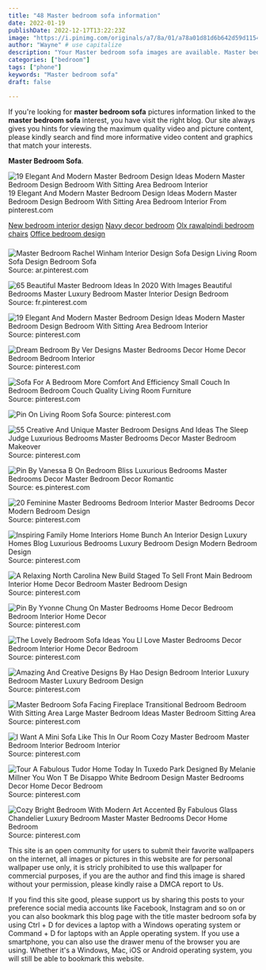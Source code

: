 ```yaml
---
title: "48 Master bedroom sofa information"
date: 2022-01-19
publishDate: 2022-12-17T13:22:23Z
image: "https://i.pinimg.com/originals/a7/8a/01/a78a01d81d6b642d59d11548bc17250c.jpg"
author: "Wayne" # use capitalize
description: "Your Master bedroom sofa images are available. Master bedroom sofa are a topic that is being searched for and liked by netizens now. You can Find and Download the Master bedroom sofa files here. Get all free images."
categories: ["bedroom"]
tags: ["phone"]
keywords: "Master bedroom sofa"
draft: false

---
```


If you're looking for **master bedroom sofa** pictures information linked to the **master bedroom sofa** interest, you have visit the right  blog.  Our site always  gives you  hints  for viewing  the maximum  quality video and picture  content, please kindly search and find more informative video content and graphics  that match your interests.

**Master Bedroom Sofa**. 

![19 Elegant And Modern Master Bedroom Design Ideas Modern Master Bedroom Design Bedroom With Sitting Area Bedroom Interior](https://i.pinimg.com/originals/92/fb/29/92fb2933ae74ab78fccc613ec6b389b7.jpg "19 Elegant And Modern Master Bedroom Design Ideas Modern Master Bedroom Design Bedroom With Sitting Area Bedroom Interior")
19 Elegant And Modern Master Bedroom Design Ideas Modern Master Bedroom Design Bedroom With Sitting Area Bedroom Interior From pinterest.com

[New bedroom interior design](/new-bedroom-interior-design/)
[Navy decor bedroom](/navy-decor-bedroom/)
[Olx rawalpindi bedroom chairs](/olx-rawalpindi-bedroom-chairs/)
[Office bedroom design](/office-bedroom-design/)



### 

 


![Master Bedroom Rachel Winham Interior Design Sofa Design Living Room Sofa Design Bedroom Sofa](https://i.pinimg.com/originals/7b/fd/56/7bfd56afebd2fde9cb03a244a21d748b.jpg "Master Bedroom Rachel Winham Interior Design Sofa Design Living Room Sofa Design Bedroom Sofa")
Source: ar.pinterest.com

 

![65 Beautiful Master Bedroom Ideas In 2020 With Images Beautiful Bedrooms Master Luxury Bedroom Master Interior Design Bedroom](https://i.pinimg.com/originals/ec/d8/62/ecd862da79343e44662aa6fb4c0f5ee5.jpg "65 Beautiful Master Bedroom Ideas In 2020 With Images Beautiful Bedrooms Master Luxury Bedroom Master Interior Design Bedroom")
Source: fr.pinterest.com

 

![19 Elegant And Modern Master Bedroom Design Ideas Modern Master Bedroom Design Bedroom With Sitting Area Bedroom Interior](https://i.pinimg.com/originals/92/fb/29/92fb2933ae74ab78fccc613ec6b389b7.jpg "19 Elegant And Modern Master Bedroom Design Ideas Modern Master Bedroom Design Bedroom With Sitting Area Bedroom Interior")
Source: pinterest.com

 

![Dream Bedroom By Ver Designs Master Bedrooms Decor Home Decor Bedroom Bedroom Interior](https://i.pinimg.com/originals/ff/a3/e1/ffa3e1c24421402d62832befe9334890.jpg "Dream Bedroom By Ver Designs Master Bedrooms Decor Home Decor Bedroom Bedroom Interior")
Source: pinterest.com

 

![Sofa For A Bedroom More Comfort And Efficiency Small Couch In Bedroom Bedroom Couch Quality Living Room Furniture](https://i.pinimg.com/originals/41/61/65/4161653b7650ff75d573d65eb469c266.jpg "Sofa For A Bedroom More Comfort And Efficiency Small Couch In Bedroom Bedroom Couch Quality Living Room Furniture")
Source: pinterest.com

 

![Pin On Living Room Sofa](https://i.pinimg.com/originals/32/93/ae/3293aeebbb4d2353cf2d649ed52b2a3a.jpg "Pin On Living Room Sofa")
Source: pinterest.com

 

![55 Creative And Unique Master Bedroom Designs And Ideas The Sleep Judge Luxurious Bedrooms Master Bedrooms Decor Master Bedroom Makeover](https://i.pinimg.com/564x/36/aa/ce/36aacebb870f1b8151d0445b7d63b2ef.jpg "55 Creative And Unique Master Bedroom Designs And Ideas The Sleep Judge Luxurious Bedrooms Master Bedrooms Decor Master Bedroom Makeover")
Source: pinterest.com

 

![Pin By Vanessa B On Bedroom Bliss Luxurious Bedrooms Master Bedrooms Decor Master Bedroom Decor Romantic](https://i.pinimg.com/originals/3f/6d/e2/3f6de2ac35f5bdb10d8c8a52fe60ebad.jpg "Pin By Vanessa B On Bedroom Bliss Luxurious Bedrooms Master Bedrooms Decor Master Bedroom Decor Romantic")
Source: es.pinterest.com

 

![20 Feminine Master Bedrooms Bedroom Interior Master Bedrooms Decor Modern Bedroom Design](https://i.pinimg.com/originals/0b/75/76/0b757682f5443a073760ee80d8c5129d.jpg "20 Feminine Master Bedrooms Bedroom Interior Master Bedrooms Decor Modern Bedroom Design")
Source: pinterest.com

 

![Inspiring Family Home Interiors Home Bunch An Interior Design Luxury Homes Blog Luxurious Bedrooms Luxury Bedroom Design Modern Bedroom Design](https://i.pinimg.com/originals/c4/c8/6c/c4c86cc54be1d92d41fa3a3244bf97cd.jpg "Inspiring Family Home Interiors Home Bunch An Interior Design Luxury Homes Blog Luxurious Bedrooms Luxury Bedroom Design Modern Bedroom Design")
Source: pinterest.com

 

![A Relaxing North Carolina New Build Staged To Sell Front Main Bedroom Interior Home Decor Bedroom Master Bedroom Design](https://i.pinimg.com/originals/1b/7c/b7/1b7cb7827529cfc26f863adea0acaac0.jpg "A Relaxing North Carolina New Build Staged To Sell Front Main Bedroom Interior Home Decor Bedroom Master Bedroom Design")
Source: pinterest.com

 

![Pin By Yvonne Chung On Master Bedrooms Home Decor Bedroom Bedroom Interior Home Decor](https://i.pinimg.com/originals/d1/62/bb/d162bbd34ef01c5a4e53defe89173a4a.jpg "Pin By Yvonne Chung On Master Bedrooms Home Decor Bedroom Bedroom Interior Home Decor")
Source: pinterest.com

 

![The Lovely Bedroom Sofa Ideas You Ll Love Master Bedrooms Decor Bedroom Interior Home Decor Bedroom](https://i.pinimg.com/736x/b4/4a/f7/b44af7898d8e0a9d5b6389d47b6ead54.jpg "The Lovely Bedroom Sofa Ideas You Ll Love Master Bedrooms Decor Bedroom Interior Home Decor Bedroom")
Source: pinterest.com

 

![Amazing And Creative Designs By Hao Design Bedroom Interior Luxury Bedroom Master Luxury Bedroom Design](https://i.pinimg.com/564x/bf/60/64/bf606419ca48f350e7524800fcc8e1f2.jpg "Amazing And Creative Designs By Hao Design Bedroom Interior Luxury Bedroom Master Luxury Bedroom Design")
Source: pinterest.com

 

![Master Bedroom Sofa Facing Fireplace Transitional Bedroom Bedroom With Sitting Area Large Master Bedroom Ideas Master Bedroom Sitting Area](https://i.pinimg.com/originals/9b/81/96/9b819664a929557c51e6d8f568d35702.jpg "Master Bedroom Sofa Facing Fireplace Transitional Bedroom Bedroom With Sitting Area Large Master Bedroom Ideas Master Bedroom Sitting Area")
Source: pinterest.com

 

![I Want A Mini Sofa Like This In Our Room Cozy Master Bedroom Master Bedroom Interior Bedroom Interior](https://i.pinimg.com/originals/a6/49/22/a6492263defe933fbec739a16608fe7b.jpg "I Want A Mini Sofa Like This In Our Room Cozy Master Bedroom Master Bedroom Interior Bedroom Interior")
Source: pinterest.com

 

![Tour A Fabulous Tudor Home Today In Tuxedo Park Designed By Melanie Millner You Won T Be Disappo White Bedroom Design Master Bedrooms Decor Home Decor Bedroom](https://i.pinimg.com/736x/b0/fb/05/b0fb05113bc3b7cf9fd81542106d08ca--canopy-beds--beds.jpg "Tour A Fabulous Tudor Home Today In Tuxedo Park Designed By Melanie Millner You Won T Be Disappo White Bedroom Design Master Bedrooms Decor Home Decor Bedroom")
Source: pinterest.com

 

![Cozy Bright Bedroom With Modern Art Accented By Fabulous Glass Chandelier Luxury Bedroom Master Master Bedrooms Decor Home Bedroom](https://i.pinimg.com/originals/a7/8a/01/a78a01d81d6b642d59d11548bc17250c.jpg "Cozy Bright Bedroom With Modern Art Accented By Fabulous Glass Chandelier Luxury Bedroom Master Master Bedrooms Decor Home Bedroom")
Source: pinterest.com

 

This site is an open community for users to submit their favorite wallpapers on the internet, all images or pictures in this website are for personal wallpaper use only, it is stricly prohibited to use this wallpaper for commercial purposes, if you are the author and find this image is shared without your permission, please kindly raise a DMCA report to Us.

If you find this site good, please support us by sharing this posts to your preference social media accounts like Facebook, Instagram and so on or you can also bookmark this blog page with the title master bedroom sofa by using Ctrl + D for devices a laptop with a Windows operating system or Command + D for laptops with an Apple operating system. If you use a smartphone, you can also use the drawer menu of the browser you are using. Whether it's a Windows, Mac, iOS or Android operating system, you will still be able to bookmark this website.

